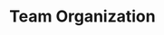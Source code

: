 ---
layout: sub-service
title: Team Organization
category: resources
subcategory: team-organization
---